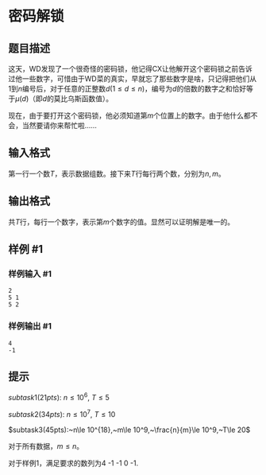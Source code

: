 # 密码解锁

## 题目描述

这天，WD发现了一个很奇怪的密码锁，他记得CX让他解开这个密码锁之前告诉过他一些数字，可惜由于WD菜的真实，早就忘了那些数字是啥，只记得把他们从1到$n$编号后，对于任意的正整数$d(1\le d\le n)$，编号为$d$的倍数的数字之和恰好等于$\mu(d)$（即$d$的莫比乌斯函数值）。

现在，由于要打开这个密码锁，他必须知道第$m$个位置上的数字。由于他什么都不会，当然要请你来帮忙啦……

## 输入格式

第一行一个数$T$，表示数据组数。接下来$T$行每行两个数，分别为$n,m$。

## 输出格式

共$T$行，每行一个数字，表示第$m$个数字的值。显然可以证明解是唯一的。

## 样例 #1

### 样例输入 #1
```
2
5 1
5 2
```

### 样例输出 #1

```
4
-1
```

## 提示

$subtask1(21pts):~n\le 10^6,~T\le 5$

$subtask2(34pts):~n\le 10^7,~T\le 10$

$subtask3(45pts):~n\le 10^{18},~m\le 10^9,~\frac{n}{m}\le 10^9,~T\le 20$

对于所有数据，$m\le n$。

对于样例1，满足要求的数列为4 -1 -1 0 -1.
